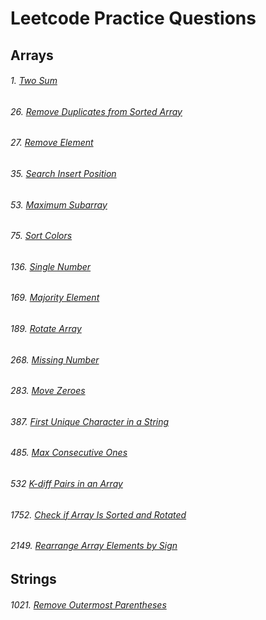 # Leetcode Practice Questions

## Arrays

###### 1. [Two Sum](https://leetcode.com/problems/two-sum/)

###### 26. [Remove Duplicates from Sorted Array](https://leetcode.com/problems/remove-duplicates-from-sorted-array/)

###### 27. [Remove Element](https://leetcode.com/problems/remove-element/)

###### 35. [Search Insert Position](https://leetcode.com/problems/search-insert-position/)

###### 53. [Maximum Subarray](https://leetcode.com/problems/maximum-subarray/)

###### 75. [Sort Colors](https://leetcode.com/problems/sort-colors/)

###### 136. [Single Number](https://leetcode.com/problems/single-number/)

###### 169. [Majority Element](https://leetcode.com/problems/majority-element/)

###### 189. [Rotate Array](https://leetcode.com/problems/rotate-array/)

###### 268. [Missing Number](https://leetcode.com/problems/missing-number/)

###### 283. [Move Zeroes](https://leetcode.com/problems/move-zeroes/)

###### 387. [First Unique Character in a String](https://leetcode.com/problems/first-unique-character-in-a-string/)

###### 485. [Max Consecutive Ones](https://leetcode.com/problems/max-consecutive-ones/)

###### 532 [K-diff Pairs in an Array](https://leetcode.com/problems/k-diff-pairs-in-an-array/)

###### 1752. [Check if Array Is Sorted and Rotated](https://leetcode.com/problems/check-if-array-is-sorted-and-rotated/)

###### 2149. [Rearrange Array Elements by Sign](https://leetcode.com/problems/rearrange-array-elements-by-sign/)


## Strings

###### 1021. [Remove Outermost Parentheses](https://leetcode.com/problems/remove-outermost-parentheses/)


